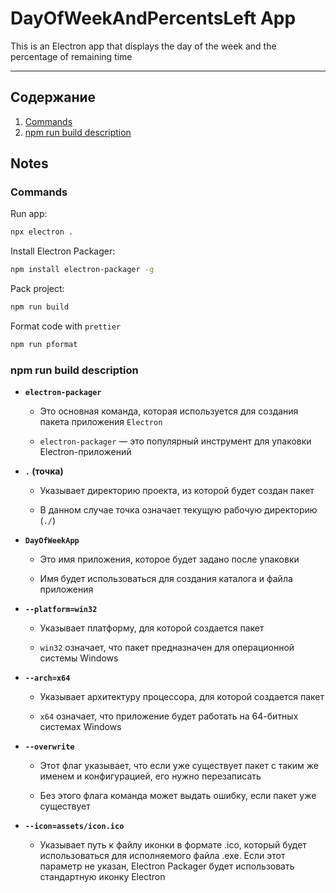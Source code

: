 # DayOfWeekAndPercentsLeft App

This is an Electron app that displays the day of the week and the percentage of
remaining time

---

## Содержание

1. [Commands](#commands)
2. [npm run build description](#npm-run-build-description)

## Notes

### Commands

Run app:

```bash
npx electron .
```

Install Electron Packager:

```bash
npm install electron-packager -g
```

Pack project:

```bash
npm run build
```

Format code with `prettier`

```bash
npm run pformat
```

### npm run build description

- **`electron-packager`**
  - Это основная команда, которая используется для создания пакета
    приложения `Electron`

  - `electron-packager` — это популярный инструмент для упаковки
    Electron-приложений

- **`.` (точка)**
  - Указывает директорию проекта, из которой будет создан пакет

  - В данном случае точка означает текущую рабочую директорию (`./`)

- **`DayOfWeekApp`**
  - Это имя приложения, которое будет задано после упаковки

  - Имя будет использоваться для создания каталога и файла приложения

- **`--platform=win32`**
  - Указывает платформу, для которой создается пакет

  - `win32` означает, что пакет предназначен для операционной системы Windows

- **`--arch=x64`**
  - Указывает архитектуру процессора, для которой создается пакет

  - `x64` означает, что приложение будет работать на 64-битных системах
    Windows

- **`--overwrite`**
  - Этот флаг указывает, что если уже существует пакет с таким же именем и
    конфигурацией, его нужно перезаписать

  - Без этого флага команда может выдать ошибку, если пакет уже существует

- **`--icon=assets/icon.ico`**
  - Указывает путь к файлу иконки в формате .ico, который будет использоваться
    для исполняемого файла .exe. Если этот параметр не указан, Electron
    Packager будет использовать стандартную иконку Electron
